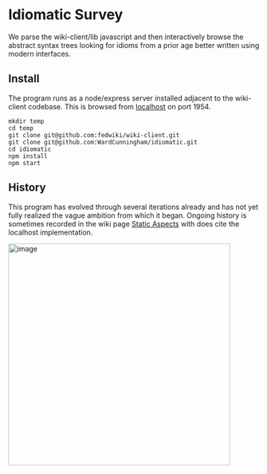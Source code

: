 # Idiomatic Survey
We parse the wiki-client/lib javascript and then interactively browse the abstract syntax trees
looking for idioms from a prior age better written using modern interfaces.

## Install
The program runs as a node/express server installed adjacent to the wiki-client codebase.
This is browsed from [localhost](http://localhost:1954/index) on port 1954.

```
mkdir temp
cd temp
git clone git@github.com:fedwiki/wiki-client.git
git clone git@github.com:WardCunningham/idiomatic.git
cd idiomatic
npm install
npm start
```

## History
This program has evolved through several iterations already and has not yet fully realized the vague ambition from which it began.
Ongoing history is sometimes recorded in the wiki page [Static Aspects](http://ward.dojo.fed.wiki/static-aspects.html) with does cite the localhost implementation.

<img width="445" alt="image" src="https://github.com/user-attachments/assets/47ac42b3-c5e4-4853-8a04-49d38ccd63e3">
